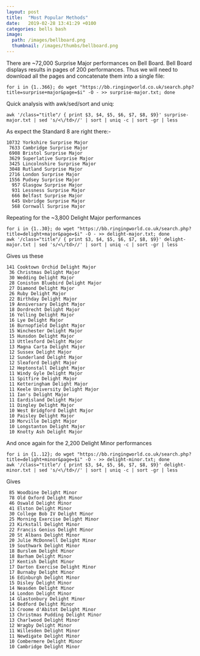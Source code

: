 ```yaml
---
layout: post
title:  "Most Popular Methods"
date:   2019-02-28 13:41:29 +0100
categories: bells bash
image:
  path: /images/bellboard.png
  thumbnail: /images/thumbs/bellboard.png
---
```

There are ~72,000 Surprise Major performances on Bell Board. Bell Board displays results in pages of 200 performances. Thus we will need to download all the pages and concatenate them into a single file:

    for i in {1..366}; do wget "https://bb.ringingworld.co.uk/search.php?title=surprise+major&page=$i" -O - >> surprise-major.txt; done

Quick analysis with awk/sed/sort and uniq:

    awk '/class="title"/ { print $3, $4, $5, $6, $7, $8, $9}' surprise-major.txt | sed 's/<\/td>//' | sort | uniq -c | sort -gr | less

As expect the Standard 8 are right there:-

    10732 Yorkshire Surprise Major
     7633 Cambridge Surprise Major
     6908 Bristol Surprise Major
     3629 Superlative Surprise Major
     3425 Lincolnshire Surprise Major
     3048 Rutland Surprise Major
     2716 London Surprise Major
     1556 Pudsey Surprise Major
      957 Glasgow Surprise Major
      931 Lessness Surprise Major
      666 Belfast Surprise Major
      645 Uxbridge Surprise Major
      568 Cornwall Surprise Major

Repeating for the ~3,800 Delight Major performances

    for i in {1..30}; do wget "https://bb.ringingworld.co.uk/search.php?title=delight+major&page=$i" -O - >> delight-major.txt; done
    awk '/class="title"/ { print $3, $4, $5, $6, $7, $8, $9}' delight-major.txt | sed 's/<\/td>//' | sort | uniq -c | sort -gr | less

Gives us these

    141 Cooktown Orchid Delight Major
     36 Christmas Delight Major
     30 Wedding Delight Major
     28 Coniston Bluebird Delight Major
     27 Diamond Delight Major
     26 Ruby Delight Major
     22 Birthday Delight Major
     19 Anniversary Delight Major
     18 Dordrecht Delight Major
     16 Yelling Delight Major
     16 Lye Delight Major
     16 Burnopfield Delight Major
     15 Winchester Delight Major
     15 Hunsdon Delight Major
     13 Uttlesford Delight Major
     13 Magna Carta Delight Major
     12 Sussex Delight Major
     12 Sunderland Delight Major
     12 Sleaford Delight Major
     12 Heptonstall Delight Major
     11 Windy Gyle Delight Major
     11 Spitfire Delight Major
     11 Ketteringham Delight Major
     11 Keele University Delight Major
     11 Ian's Delight Major
     11 Eardisland Delight Major
     11 Dingley Delight Major
     10 West Bridgford Delight Major
     10 Paisley Delight Major
     10 Morville Delight Major
     10 Longstanton Delight Major
     10 Knotty Ash Delight Major

And once again for the 2,200 Delight Minor performances

    for i in {1..12}; do wget "https://bb.ringingworld.co.uk/search.php?title=delight+minor&page=$i" -O - >> delight-minor.txt; done
    awk '/class="title"/ { print $3, $4, $5, $6, $7, $8, $9}' delight-minor.txt | sed 's/<\/td>//' | sort | uniq -c | sort -gr | less

Gives

     85 Woodbine Delight Minor
     78 Old Oxford Delight Minor
     46 Oswald Delight Minor
     41 Elston Delight Minor
     30 College Bob IV Delight Minor
     25 Morning Exercise Delight Minor
     23 Kirkstall Delight Minor
     22 Francis Genius Delight Minor
     20 St Albans Delight Minor
     20 Julie McDonnell Delight Minor
     19 Southwark Delight Minor
     18 Burslem Delight Minor
     18 Barham Delight Minor
     17 Kentish Delight Minor
     17 Darton Exercise Delight Minor
     17 Burnaby Delight Minor
     16 Edinburgh Delight Minor
     15 Disley Delight Minor
     14 Neasden Delight Minor
     14 London Delight Minor
     14 Glastonbury Delight Minor
     14 Bedford Delight Minor
     13 Croome d'Abitot Delight Minor
     13 Christmas Pudding Delight Minor
     13 Charlwood Delight Minor
     12 Wragby Delight Minor
     11 Willesden Delight Minor
     11 Newdigate Delight Minor
     10 Combermere Delight Minor
     10 Cambridge Delight Minor
